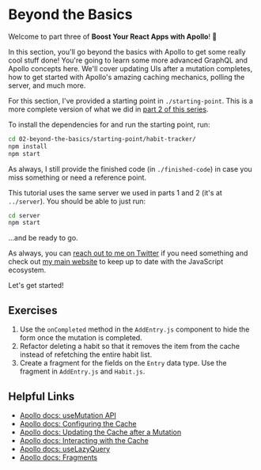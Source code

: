 # Beyond the Basics
Welcome to part three of **Boost Your React Apps with Apollo**! 🚀

In this section, you'll go beyond the basics with Apollo to get some really cool stuff done! You're going to learn some more advanced GraphQL and Apollo concepts here. We'll cover updating UIs after a mutation completes, how to get started with Apollo's amazing caching mechanics, polling the server, and much more.

For this section, I've provided a starting point in `./starting-point`. This is a more complete version of what we did in [part 2 of this series](https://thinkster.io/tutorials/boost-your-react-apps-with-apollo-fetching-updating-data). 

To install the dependencies for and run the starting point, run:

```bash
cd 02-beyond-the-basics/starting-point/habit-tracker/
npm install
npm start
```

As always, I still provide the finished code (in `./finished-code`) in case you miss something or need a reference point.

This tutorial uses the same server we used in parts 1 and 2 (it's at `../server`). You should be able to just run:

```bash
cd server
npm start
```

...and be ready to go.

As always, you can [reach out to me on Twitter](https://twitter.com/samjulien) if you need something and check out [my main website](http://www.samjulien.com/) to keep up to date with the JavaScript ecosystem.

Let's get started!

## Exercises

1. Use the `onCompleted` method in the `AddEntry.js` component to hide the form once the mutation is completed. 
2. Refactor deleting a habit so that it removes the item from the cache instead of refetching the entire habit list.
3. Create a fragment for the fields on the `Entry` data type. Use the fragment in `AddEntry.js` and `Habit.js`.

## Helpful Links

- [Apollo docs: useMutation API](hhttps://www.apollographql.com/docs/react/v3.0-beta/data/mutations/#usemutation-api)
- [Apollo docs: Configuring the Cache](https://www.apollographql.com/docs/react/v3.0-beta/caching/cache-configuration/)
- [Apollo docs: Updating the Cache after a Mutation](https://www.apollographql.com/docs/react/v3.0-beta/data/mutations/#updating-the-cache-after-a-mutation)
- [Apollo docs: Interacting with the Cache](https://www.apollographql.com/docs/react/v3.0-beta/caching/cache-interaction/)
- [Apollo docs: useLazyQuery](https://www.apollographql.com/docs/react/v3.0-beta/api/react/hooks/#uselazyquery)
- [Apollo docs: Fragments](https://www.apollographql.com/docs/react/v3.0-beta/data/fragments/)